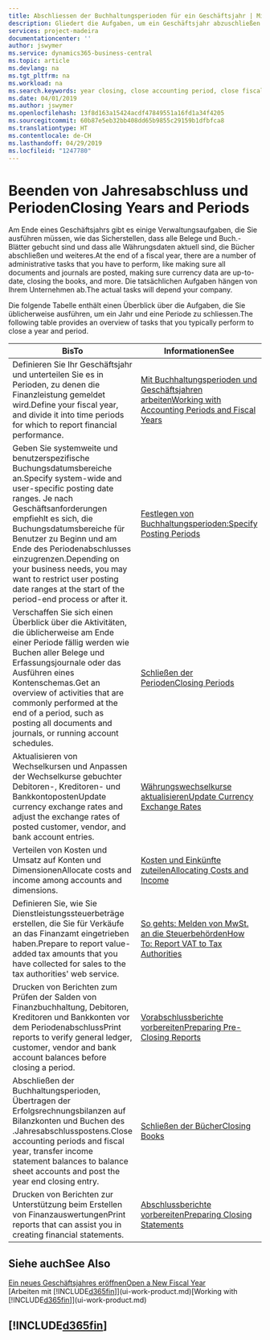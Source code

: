 ```yaml
---
title: Abschliessen der Buchhaltungsperioden für ein Geschäftsjahr | Microsoft Docs
description: Gliedert die Aufgaben, um ein Geschäftsjahr abzuschließen oder Buchhaltungsperiode, beispielsweise der Belege und die Buch.-Blätter sind vergewissernd gebucht überprüfend und Bankguthaben.
services: project-madeira
documentationcenter: ''
author: jswymer
ms.service: dynamics365-business-central
ms.topic: article
ms.devlang: na
ms.tgt_pltfrm: na
ms.workload: na
ms.search.keywords: year closing, close accounting period, close fiscal year, bank account detailed trial balance
ms.date: 04/01/2019
ms.author: jswymer
ms.openlocfilehash: 13f8d163a15424acdf47849551a16fd1a34f4205
ms.sourcegitcommit: 60b87e5eb32bb408dd65b9855c29159b1dfbfca8
ms.translationtype: HT
ms.contentlocale: de-CH
ms.lasthandoff: 04/29/2019
ms.locfileid: "1247780"
---
```

# <a name="closing-years-and-periods"></a><span data-ttu-id="0f9dd-103">Beenden von Jahresabschluss und Perioden</span><span class="sxs-lookup"><span data-stu-id="0f9dd-103">Closing Years and Periods</span></span>
<span data-ttu-id="0f9dd-104">Am Ende eines Geschäftsjahrs gibt es einige Verwaltungsaufgaben, die Sie ausführen müssen, wie das Sicherstellen, dass alle Belege und Buch.-Blätter gebucht sind und dass alle Währungsdaten aktuell sind, die Bücher abschließen und weiteres.</span><span class="sxs-lookup"><span data-stu-id="0f9dd-104">At the end of a fiscal year, there are a number of administrative tasks that you have to perform, like making sure all documents and journals are posted, making sure currency data are up-to-date, closing the books, and more.</span></span> <span data-ttu-id="0f9dd-105">Die tatsächlichen Aufgaben hängen von Ihrem Unternehmen ab.</span><span class="sxs-lookup"><span data-stu-id="0f9dd-105">The actual tasks will depend your company.</span></span>

<span data-ttu-id="0f9dd-106">Die folgende Tabelle enthält einen Überblick über die Aufgaben, die Sie üblicherweise ausführen, um ein Jahr und eine Periode zu schliessen.</span><span class="sxs-lookup"><span data-stu-id="0f9dd-106">The following table provides an overview of tasks that you typically perform to close a year and period.</span></span>

| <span data-ttu-id="0f9dd-107">Bis</span><span class="sxs-lookup"><span data-stu-id="0f9dd-107">To</span></span> | <span data-ttu-id="0f9dd-108">Informationen</span><span class="sxs-lookup"><span data-stu-id="0f9dd-108">See</span></span> |
| --- | --- |
| <span data-ttu-id="0f9dd-109">Definieren Sie Ihr Geschäftsjahr und unterteilen Sie es in Perioden, zu denen die Finanzleistung gemeldet wird.</span><span class="sxs-lookup"><span data-stu-id="0f9dd-109">Define your fiscal year, and divide it into time periods for which to report financial performance.</span></span> | [<span data-ttu-id="0f9dd-110">Mit Buchhaltungsperioden und Geschäftsjahren arbeiten</span><span class="sxs-lookup"><span data-stu-id="0f9dd-110">Working with Accounting Periods and Fiscal Years</span></span>](finance-accounting-periods-and-fiscal-years.md)|
| <span data-ttu-id="0f9dd-111">Geben Sie systemweite und benutzerspezifische Buchungsdatumsbereiche an.</span><span class="sxs-lookup"><span data-stu-id="0f9dd-111">Specify system-wide and user-specific posting date ranges.</span></span> <span data-ttu-id="0f9dd-112">Je nach Geschäftsanforderungen empfiehlt es sich, die Buchungsdatumsbereiche für Benutzer zu Beginn und am Ende des Periodenabschlusses einzugrenzen.</span><span class="sxs-lookup"><span data-stu-id="0f9dd-112">Depending on your business needs, you may want to restrict user posting date ranges at the start of the period-end process or after it.</span></span> |[<span data-ttu-id="0f9dd-113">Festlegen von Buchhaltungsperioden:</span><span class="sxs-lookup"><span data-stu-id="0f9dd-113">Specify Posting Periods</span></span>](finance-how-specify-posting-periods.md) |
| <span data-ttu-id="0f9dd-114">Verschaffen Sie sich einen Überblick über die Aktivitäten, die üblicherweise am Ende einer Periode fällig werden wie Buchen aller Belege und Erfassungsjournale oder das Ausführen eines Kontenschemas.</span><span class="sxs-lookup"><span data-stu-id="0f9dd-114">Get an overview of activities that are commonly performed at the end of a period, such as posting all documents and journals, or running account schedules.</span></span> |[<span data-ttu-id="0f9dd-115">Schließen der Perioden</span><span class="sxs-lookup"><span data-stu-id="0f9dd-115">Closing Periods</span></span>](year-how-complete-period-end-processes.md) |
| <span data-ttu-id="0f9dd-116">Aktualisieren von Wechselkursen und Anpassen der Wechselkurse gebuchter Debitoren-, Kreditoren- und Bankkontoposten</span><span class="sxs-lookup"><span data-stu-id="0f9dd-116">Update currency exchange rates and adjust the exchange rates of posted customer, vendor, and bank account entries.</span></span> |[<span data-ttu-id="0f9dd-117">Währungswechselkurse aktualisieren</span><span class="sxs-lookup"><span data-stu-id="0f9dd-117">Update Currency Exchange Rates</span></span>](finance-how-update-currencies.md) |
| <span data-ttu-id="0f9dd-118">Verteilen von Kosten und Umsatz auf Konten und Dimensionen</span><span class="sxs-lookup"><span data-stu-id="0f9dd-118">Allocate costs and income among accounts and dimensions.</span></span> |[<span data-ttu-id="0f9dd-119">Kosten und Einkünfte zuteilen</span><span class="sxs-lookup"><span data-stu-id="0f9dd-119">Allocating Costs and Income</span></span>](year-allocate-costs-income.md) |
| <span data-ttu-id="0f9dd-120">Definieren Sie, wie Sie Dienstleistungssteuerbeträge erstellen, die Sie für Verkäufe an das Finanzamt eingetrieben haben.</span><span class="sxs-lookup"><span data-stu-id="0f9dd-120">Prepare to report value-added tax amounts that you have collected for sales to the tax authorities' web service.</span></span> |[<span data-ttu-id="0f9dd-121">So gehts: Melden von MwSt. an die Steuerbehörden</span><span class="sxs-lookup"><span data-stu-id="0f9dd-121">How To: Report VAT to Tax Authorities</span></span>](finance-how-report-vat.md)|
| <span data-ttu-id="0f9dd-122">Drucken von Berichten zum Prüfen der Salden von Finanzbuchhaltung, Debitoren, Kreditoren und Bankkonten vor dem Periodenabschluss</span><span class="sxs-lookup"><span data-stu-id="0f9dd-122">Print reports to verify general ledger, customer, vendor and bank account balances before closing a period.</span></span> |[<span data-ttu-id="0f9dd-123">Vorabschlussberichte vorbereiten</span><span class="sxs-lookup"><span data-stu-id="0f9dd-123">Preparing Pre-Closing Reports</span></span>](year-prepare-preclose-reports.md) |
| <span data-ttu-id="0f9dd-124">Abschließen der Buchhaltungsperioden, Übertragen der Erfolgsrechnungsbilanzen auf Bilanzkonten und Buchen des .Jahresabschlusspostens.</span><span class="sxs-lookup"><span data-stu-id="0f9dd-124">Close accounting periods and fiscal year, transfer income statement balances to balance sheet accounts and post the year end closing entry.</span></span> |[<span data-ttu-id="0f9dd-125">Schließen der Bücher</span><span class="sxs-lookup"><span data-stu-id="0f9dd-125">Closing Books</span></span>](year-close-books.md) |
| <span data-ttu-id="0f9dd-126">Drucken von Berichten zur Unterstützung beim Erstellen von Finanzauswertungen</span><span class="sxs-lookup"><span data-stu-id="0f9dd-126">Print reports that can assist you in creating financial statements.</span></span> |[<span data-ttu-id="0f9dd-127">Abschlussberichte vorbereiten</span><span class="sxs-lookup"><span data-stu-id="0f9dd-127">Preparing Closing Statements</span></span>](year-prepare-close-statement.md) |

## <a name="see-also"></a><span data-ttu-id="0f9dd-128">Siehe auch</span><span class="sxs-lookup"><span data-stu-id="0f9dd-128">See Also</span></span>
[<span data-ttu-id="0f9dd-129">Ein neues Geschäftsjahres eröffnen</span><span class="sxs-lookup"><span data-stu-id="0f9dd-129">Open a New Fiscal Year</span></span>](finance-how-open-new-fiscal-year.md)  
<span data-ttu-id="0f9dd-130">[Arbeiten mit [!INCLUDE[d365fin](includes/d365fin_md.md)]](ui-work-product.md)</span><span class="sxs-lookup"><span data-stu-id="0f9dd-130">[Working with [!INCLUDE[d365fin](includes/d365fin_md.md)]](ui-work-product.md)</span></span>

## [!INCLUDE[d365fin](includes/free_trial_md.md)]  
 
